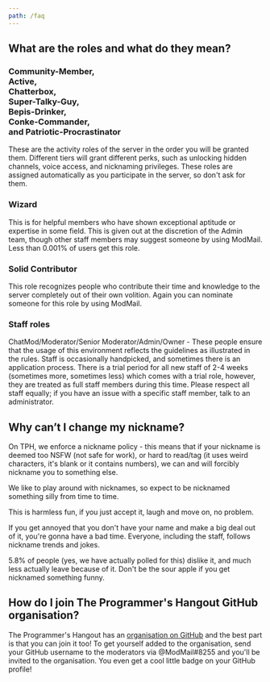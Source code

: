 ```yaml
---
path: /faq
---
```


## What are the roles and what do they mean?

### Community-Member,<br />Active,<br />Chatterbox,<br />Super-Talky-Guy,<br />Bepis-Drinker,<br />Conke-Commander,<br />and Patriotic-Procrastinator

These are the activity roles of the server in the order you will be granted them. Different tiers will grant different perks, such as unlocking hidden channels, voice access, and nicknaming privileges. These roles are assigned automatically as you participate in the server, so don't ask for them.

### Wizard

This is for helpful members who have shown exceptional aptitude or expertise in some field. This is given out at the discretion of the Admin team, though other staff members may suggest someone by using ModMail. Less than 0.001% of users get this role.

### Solid Contributor

This role recognizes people who contribute their time and knowledge to the server completely out of their own volition. Again you can nominate someone for this role by using ModMail.

### Staff roles

ChatMod/Moderator/Senior Moderator/Admin/Owner - These people ensure that the usage of this environment reflects the guidelines as illustrated in the rules. Staff is occasionally handpicked, and sometimes there is an application process. There is a trial period for all new staff of 2-4 weeks (sometimes more, sometimes less) which comes with a trial role, however, they are treated as full staff members during this time. Please respect all staff equally; if you have an issue with a specific staff member, talk to an administrator.

## Why can’t I change my nickname?

On TPH, we enforce a nickname policy - this means that if your nickname is deemed too NSFW (not safe for work), or hard to read/tag (it uses weird characters, it's blank or it contains numbers), we can and will forcibly nickname you to something else.

We like to play around with nicknames, so expect to be nicknamed something silly from time to time.

This is harmless fun, if you just accept it, laugh and move on, no problem.

If you get annoyed that you don't have your name and make a big deal out of it, you're gonna have a bad time. Everyone, including the staff, follows nickname trends and jokes.

5.8% of people (yes, we have actually polled for this) dislike it, and much less actually leave because of it. Don't be the sour apple if you get nicknamed something funny.

## How do I join The Programmer's Hangout GitHub organisation?

The Programmer's Hangout has an [organisation on GitHub](https://github.com/the-programmers-hangout) and the best part is that you can join it too! To get yourself added to the organisation, send your GitHub username to the moderators via @ModMail#8255 and you'll be invited to the organisation. You even get a cool little badge on your GitHub profile!

